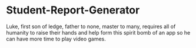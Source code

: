 # Student-Report-Generator
Luke, first son of ledge, father to none, master to many, requires all of humanity to raise their hands and help form this spirit bomb of an app so he can have more time to play video games.
